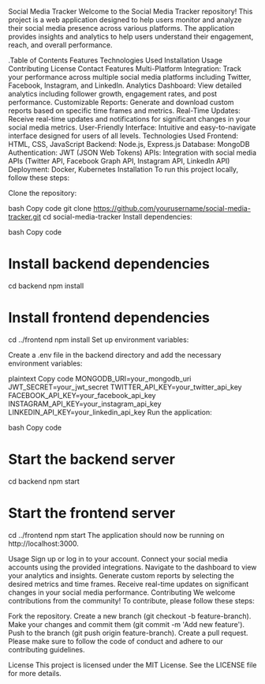 Social Media Tracker
Welcome to the Social Media Tracker repository! This project is a web application designed to help users monitor and analyze their social media presence across various platforms. The application provides insights and analytics to help users understand their engagement, reach, and overall performance.

.Table of Contents
Features
Technologies Used
Installation
Usage
Contributing
License
Contact
Features
Multi-Platform Integration: Track your performance across multiple social media platforms including Twitter, Facebook, Instagram, and LinkedIn.
Analytics Dashboard: View detailed analytics including follower growth, engagement rates, and post performance.
Customizable Reports: Generate and download custom reports based on specific time frames and metrics.
Real-Time Updates: Receive real-time updates and notifications for significant changes in your social media metrics.
User-Friendly Interface: Intuitive and easy-to-navigate interface designed for users of all levels.
Technologies Used
Frontend: HTML, CSS, JavaScript
Backend: Node.js, Express.js
Database: MongoDB
Authentication: JWT (JSON Web Tokens)
APIs: Integration with social media APIs (Twitter API, Facebook Graph API, Instagram API, LinkedIn API)
Deployment: Docker, Kubernetes
Installation
To run this project locally, follow these steps:

Clone the repository:

bash
Copy code
git clone https://github.com/yourusername/social-media-tracker.git
cd social-media-tracker
Install dependencies:

bash
Copy code
# Install backend dependencies
cd backend
npm install

# Install frontend dependencies
cd ../frontend
npm install
Set up environment variables:

Create a .env file in the backend directory and add the necessary environment variables:

plaintext
Copy code
MONGODB_URI=your_mongodb_uri
JWT_SECRET=your_jwt_secret
TWITTER_API_KEY=your_twitter_api_key
FACEBOOK_API_KEY=your_facebook_api_key
INSTAGRAM_API_KEY=your_instagram_api_key
LINKEDIN_API_KEY=your_linkedin_api_key
Run the application:

bash
Copy code
# Start the backend server
cd backend
npm start

# Start the frontend server
cd ../frontend
npm start
The application should now be running on http://localhost:3000.

Usage
Sign up or log in to your account.
Connect your social media accounts using the provided integrations.
Navigate to the dashboard to view your analytics and insights.
Generate custom reports by selecting the desired metrics and time frames.
Receive real-time updates on significant changes in your social media performance.
Contributing
We welcome contributions from the community! To contribute, please follow these steps:

Fork the repository.
Create a new branch (git checkout -b feature-branch).
Make your changes and commit them (git commit -m 'Add new feature').
Push to the branch (git push origin feature-branch).
Create a pull request.
Please make sure to follow the code of conduct and adhere to our contributing guidelines.

License
This project is licensed under the MIT License. See the LICENSE file for more details.

